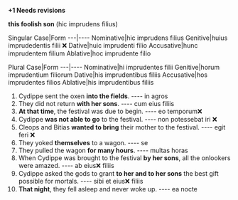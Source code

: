 **+1 Needs revisions**

**this foolish son** (hic imprudens filius)


Singular
Case|Form
---|----
Nominative|hic imprudens filius
Genitive|huius imprudedentis filii ❌
Dative|huic imprudenti filio 
Accusative|hunc imprudentem filium
Ablative|hoc imprudente filio

Plural
Case|Form
---|----
Nominative|hi imprudentes filii
Genitive|horum imprudentium filiorum
Dative|his imprudentibus filiis
Accusative|hos imprudentes filios
Ablative|his imprudentibus filiis

1. Cydippe sent the oxen **into the fields**. ---- in agros
2. They did not return **with her sons**. ---- cum eius filiis
3. **At that time**, the festival was due to begin. ---- eo temporum❌
4. Cydippe **was not able to go** to the festival. ---- non potessebat iri ❌
5. Cleops and Bitias **wanted to bring** their mother to the festival. ---- egit feri ❌
6. They yoked **themselves** to a wagon. ---- se
7. They pulled the wagon **for many hours**. ---- multas horas
8. When Cydippe was brought to the festival **by her sons**, all the onlookers were amazed. ---- ab eius❌ filiis
9. Cydippe asked the gods to grant **to her and to her sons** the best gift possible for mortals. ---- sibi et eius❌ filiis
10. **That night**, they fell asleep and never woke up. ---- ea nocte
